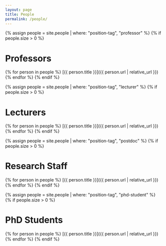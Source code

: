 ```yaml
---
layout: page
title: People
permalink: /people/
---
```


{% assign people = site.people | where: "position-tag", "professor" %}
{% if people.size > 0 %}
# Professors
{% for person in people %}
[{{ person.title }}]({{ person.url | relative_url }})
{% endfor %}
{% endif %}

{% assign people = site.people | where: "position-tag", "lecturer" %}
{% if people.size > 0 %}
# Lecturers
{% for person in people %}
[{{ person.title }}]({{ person.url | relative_url }})
{% endfor %}
{% endif %}

{% assign people = site.people | where: "position-tag", "postdoc" %}
{% if people.size > 0 %}
# Research Staff
{% for person in people %}
[{{ person.title }}]({{ person.url | relative_url }})
{% endfor %}
{% endif %}

{% assign people = site.people | where: "position-tag", "phd-student" %}
{% if people.size > 0 %}
# PhD Students
{% for person in people %}
[{{ person.title }}]({{ person.url | relative_url }})
{% endfor %}
{% endif %}